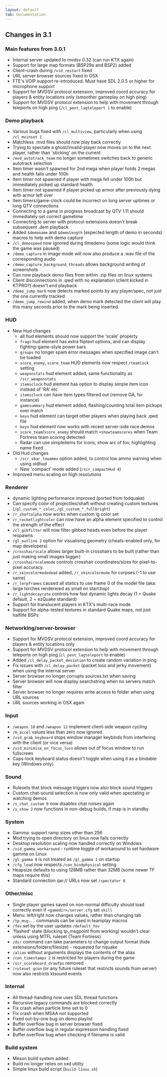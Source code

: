 ```yaml
---
layout: default
tab: Documentation
---
```


## Changes in 3.1

### Main features from 3.0.1
- Internal server updated to mvdsv 0.32 (can run KTX again)
- Support for large map formats (BSP29a and BSP2) added
- Client-crash during `/vid_restart` fixed
- URL server browser sources fixed in OSX
- FTE's VOIP support re-introduced.  Must have SDL 2.0.5 or higher for microphone support
- Support for MVDSV protocol extension, improved coord accuracy for players & entity locations only (smoother gameplay on high ping)
- Support for MVDSV protocol extension to help with movement through teleports on high ping (`/cl_pext_lagteleport 1` to enable)

### Demo playback
- Various bugs fixed with `/cl_multiview`, particularly when using `/cl_mvinset 1`
- Matchless .mvd files should now play back correctly
- Trying to spectate a ghost/invalid-player now moves on to the next player, rather than 'sticking' on the current
- `/mvd_autotrack_team` no longer sometimes switches back to generic autotrack selection
- Item timer wasn't spawned for 2nd mega when player holds 2 megas and health falls under 100h
- Item timer not spawned if player with mega fell under 100h but immediately picked up standard health
- Item timer not spawned if player picked up armor after previously dying with armor left over
- Item timers/game-clock could be incorrect on long server uptimes or long QTV connections
- Connecting to a game in progress broadcast by QTV 1.11 should immediately set correct gametime
- Connecting to server with protocol extensions doesn't break subsequent .dem playback
- Added `$demoname` and `$demolength` (expected length of demo in seconds) macros to help with demo capture
- `/cl_demospeed` now ignored during timedemo (some logic would think the game was paused)
- `/demo_capture` in image mode will now also produce a .wav file of the corresponding audio
- `/demo_capture_background_threads` allows background writing of screenshots
- Can now playback demo files from within .zip files on linux systems
- Client disconnections in .qwd with no explanation (client kicked in KTPRO?) doesn't end playback
- `/demo_jump_mark` now detects marked points by any player/spec, not just the one currently tracked
- `/demo_jump_rewind` added, when demo mark detected the client will play this many seconds prior to the mark being inserted

### HUD
- New Hud changes
  - all hud elements should now support the 'scale' property
  - `frags` hud element has extra fliptext options, and can display fighting-game-style power bars
  - `groups` no longer spam error messages when specified image can't be loaded
  - `score_enemy`, `score_team` HUD elements now respect `/teamlock` setting
  - `weaponstats` hud element added, same functionality as `/scr_weaponstats`
  - `itemsclock` hud element has option to display simple item icon instead of 'RA' etc
  - `itemsclock` can have item types filtered out (remove GA, for instance)
  - `gamesummary` hud element added, flashing/counting total item pickups over match
  - `keys` hud element can target other players when playing back .qwd file
  - `keys` hud element now works with recent server-side race demos
  - `score_team`/`score_enemy` should match `+showteamscores` when Team Fortress team scoring detected
  - Radar can use simpleitems for icons, show arc of fov, highlighting name fixed
- Old Hud changes
  - `/scr_sbar_lowammo` option added, to control low ammo warning when using oldhud
  - New 'compact' mode added (`/scr_compactHud 4`)
- Improved menu scaling on high resolutions

### Renderer
- dynamic lighting performance improved (ported from fodquake)
- Can specify color of projectiles/shaft without creating custom textures (`/gl_custom_*_color`, `/gl_custom_*_fullbright`)
- `/r_shaftalpha` now works when custom lg color set
- `/r_rocketlightcolor` can now have an alpha element specified to control the strength of the effect
- `/cl_gibfilter` will now filter gibbed heads even before the player respawns
- `/gl_outline 2` option for visualising geometry (cheats-enabled only, for map developers)
- `/crosshairscale` allows larger built-in crosshairs to be built (rather than just making small images bigger)
- `/crosshairscalemode` controls crosshair coordinates/sizes for pixel-to-pixel accuracy.
- `/r_skincolormodedead` added, `/r_skincolormode` for corpses (-1 to use same)
- `/r_lerpframes` caused all statics to use frame 0 of the model file (aka: large torches renderered as small on start.bsp)
- `/r_lightdecayrate` controls how fast dynamic lights decay (1 = Quake default, 2 = ezQuake standard)
- Support for translucent players in KTX's multi-race mode
- Support for alpha-tested textures in standard Quake maps, not just halflife BSPs

### Networking/server-browser
- Support for MVDSV protocol extension, improved coord accuracy for players & entity locations only
- Support for MVDSV protocol extension to help with movement through teleports on high ping (`cl_pext_lagteleport` to enable)
- Added `/cl_delay_packet_deviation` to create random variation in ping
- Fix issues with `/cl_delay_packet` (packet loss and jerky movement) when using the internal server
- Server browser no longer corrupts sources.txt when saving
- Server browser will now display searchstring when no servers match filter
- Server browser no longer requires write access to folder when using URL sources
- URL sources working in OSX again

### Input
- `/weapon 10` and `/weapon 12` implement client-side weapon cycling
- `/m_accel` values less than zero now ignored
- `/vid_grab_keyboard` stops window manager keybinds from interfering with the client (or vice versa)
- `/vid_minimise_on_focus_loss` allows out of focus window to run fullscreen
- Caps-lock keyboard status doesn't toggle when using it as a bindable key (Windows only)

### Sound
- Rulesets that block message triggers now also block sound triggers
- Custom chat-sound selection is now only valid when spectating or watching demos
- `/s_chat_custom 0` now disables chat noises again
- `/s_show 2` now functions in non-debug builds, if map is in standby

### System
- Gamma: support ramp sizes other than 256
- Mod trying to open directory on linux now fails correctly
- Desktop resolution scaling now handled correctly on Windows
- `/vid_gamma_workaround` - runtime toggle of workaround to set hardware gamma on Linux
- `/gl_gamma 0` is not treated as `/gl_gamma 1` on startup
- `/cfg_load` now respects `/con_bindphysical` setting
- Heapsize defaults to using 128MB rather than 32MB (some newer TF maps require this)
- Standard connection qw:// URLs now set `/spectator 0`

### Other/misc
- Single player games saved on non-normal difficulty should load correctly even if `<gamedir>/server.cfg` set `skill`
- Menu: left/right now changes values, rather than changing tab
- `/tp_msg...` commands can be used in teamplay macros
- `/fov` set by the user updates `/default_fov`
- 'flashed' state (blocking tp_msgpoint from working) wouldn't clear unless using MTFL ruleset (Team Fortress)
- `/dir` command can take parameters to change output format (hide extensions/folders/filesize) - requested for nquake
- `/alias` without arguments displays the contents of the alias
- `/con_timestamps 2` is restricted for players during the game
- `/scr_scoreboard_drawfps` removed
- `/ruleset qcon` (or any future ruleset that restricts sounds from server) now also restricts ktsound events

### Internal
- All thread-handling now uses SDL thread functions
- Recursive legacy commands are blocked correctly
- Fix crash when particle time set to 0
- Fix crash when MSAA not supported
- Fixed out-by-one bug on demo playlist
- Buffer overflow bug in server browser fixed
- Buffer overflow bug in regular expression handling fixed
- Buffer overflow bug when checking if filename is valid

### Build system
- Meson build system added
- Build no longer relies on xxd utility
- Simple linux build script (`build-linux.sh`)

